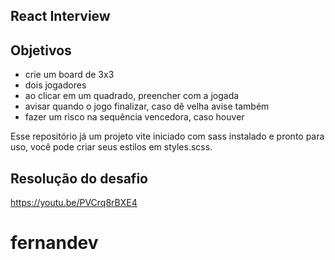 ## React Interview

## Objetivos

-   crie um board de 3x3
-   dois jogadores
-   ao clicar em um quadrado, preencher com a jogada
-   avisar quando o jogo finalizar, caso dê velha avise também
-   fazer um risco na sequência vencedora, caso houver

Esse repositório já um projeto vite iniciado com sass instalado e pronto para uso, você pode criar seus estilos em styles.scss.

## Resolução do desafio

https://youtu.be/PVCrq8rBXE4

# fernandev
